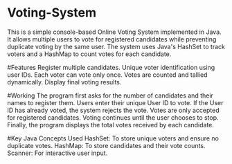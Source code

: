 # Voting-System

This is a simple console-based Online Voting System implemented in Java. It allows multiple users to vote for registered candidates while preventing duplicate voting by the same user. The system uses Java's HashSet to track voters and a HashMap to count votes for each candidate.

#Features Register multiple candidates. Unique voter identification using user IDs. Each voter can vote only once. Votes are counted and tallied dynamically. Display final voting results.

#Working The program first asks for the number of candidates and their names to register them. Users enter their unique User ID to vote. If the User ID has already voted, the system rejects the vote. Votes are only accepted for registered candidates. Voting continues until the user chooses to stop. Finally, the program displays the total votes received by each candidate.

#Key Java Concepts Used HashSet: To store unique voters and ensure no duplicate votes. HashMap: To store candidates and their vote counts. Scanner: For interactive user input.
